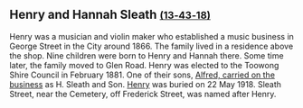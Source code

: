## Henry and Hannah Sleath <small>[(13‑43‑18)](https://brisbane.discovereverafter.com/profile/31732463 "Go to Memorial Information" )</small>

Henry was a musician and violin maker who established a music business in George Street in the City around 1866. The family lived in a residence above the shop. Nine children were born to Henry and Hannah there. Some time later, the family moved to Glen Road. Henry was elected to the Toowong Shire Council in February 1881. One of their sons, [Alfred, carried on the business](https://trove.nla.gov.au/newspaper/article/172612304) as H. Sleath and Son. [Henry](https://trove.nla.gov.au/newspaper/article/22361912?searchTerm=Henry%20Sleath) was buried on 22 May 1918. Sleath Street, near the Cemetery, off Frederick Street, was named after Henry.
